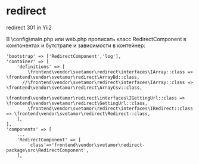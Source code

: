 # redirect
redirect 301 in Yii2

В \config\main.php или web.php прописать класс RedirectComponent в компонентах и бутстрапе и зависимости в контейнер:

    'bootstrap' => ['RedirectComponent','log'],
    'container' => [
        'definitions' => [
            \frontend\vendor\svetamor\redirect\interfaces\IArray::class => \frontend\vendor\svetamor\redirect\ArrayBd::class,
          //\frontend\vendor\svetamor\redirect\interfaces\IArray::class => \frontend\vendor\svetamor\redirect\ArrayCsv::class,
            \frontend\vendor\svetamor\redirect\interfaces\IGettingUrl::class => \frontend\vendor\svetamor\redirect\GettingUrl::class,
            \frontend\vendor\svetamor\redirect\interfaces\IRedirect::class => \frontend\vendor\svetamor\redirect\Redirect::class,
        ],
    ],
    'components' => [
        ...
        'RedirectComponent' => [
            'class'=>'frontend\vendor\svetamor\redirect-package\src\RedirectComponent',
        ],   
  
